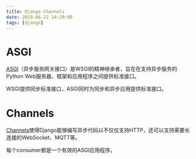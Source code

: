 ```yaml
---
title: Django Channels
date: 2019-06-22 14:29:00
tags: [django]
---
```


# ASGI
[ASGI](https://asgi.readthedocs.io/en/latest/)（异步服务网关接口）是WSGI的精神继承者，旨在在支持异步服务的Python Web服务器、框架和应用程序之间提供标准接口。

WSGI提供同步标准接口，ASGI同时为同步和异步应用提供标准接口。

# Channels
[Channels](https://channels.readthedocs.io/en/latest/introduction.html)使得Django能够编写异步代码以不仅仅支持HTTP，还可以支持需要长连接的WebSocket、MQTT等。

每个consumer都是一个有效的ASGI应用程序。
